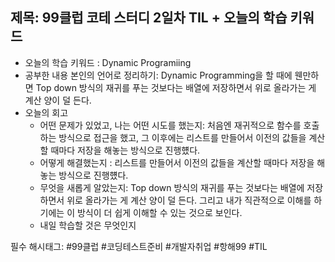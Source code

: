## 제목: 99클럽 코테 스터디 2일차 TIL + 오늘의 학습 키워드

- 오늘의 학습 키워드 : Dynamic Programiing 
- 공부한 내용 본인의 언어로 정리하기: Dynamic Programming을 할 때에 웬만하면 Top down 방식의 재귀를 푸는 것보다는 배열에 저장하면서 위로 올라가는 게 계산 양이 덜 든다.
- 오늘의 회고
  - 어떤 문제가 있었고, 나는 어떤 시도를 했는지: 처음엔 재귀적으로 함수를 호출하는 방식으로 접근을 했고, 그 이후에는 리스트를 만들어서 이전의 값들을 계산할 때마다 저장을 해놓는 방식으로 진행헀다. 
  - 어떻게 해결했는지 : 리스트를 만들어서 이전의 값들을 계산할 때마다 저장을 해놓는 방식으로 진행헀다. 
  - 무엇을 새롭게 알았는지: Top down 방식의 재귀를 푸는 것보다는 배열에 저장하면서 위로 올라가는 게 계산 양이 덜 든다. 그리고 내가 직관적으로 이해를 하기에는 이 방식이 더 쉽게 이해할 수 있는 것으로 보인다. 
  - 내일 학습할 것은 무엇인지

필수 해시태그: #99클럽 #코딩테스트준비 #개발자취업 #항해99 #TIL


